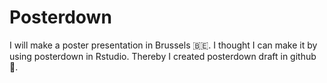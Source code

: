# Posterdown
I will make a poster presentation in Brussels 🇧🇪. I thought I can make it by using posterdown in Rstudio. 
Thereby I created posterdown draft in github :guitar:.
